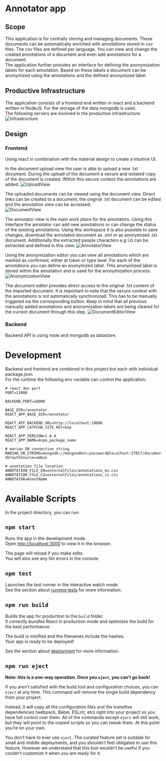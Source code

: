# Annotator app
## Scope
This application is for centrally storing and managing documents. These documents can be automatically enriched with annotations stored in csv files. The csv files are defined per language. You can view and change the created annotations of a document and even add annotations for a document.  
The application further provides an interface for defining the anonymization labels for each annotation. Based on these labels a document can be anonymized using the annotations and the defined anonymized label. 

## Productive Infrastructure
The application consists of a frontend end written in react and a backend written in NodeJS. For the storage of the data mongodb is used.  
The following servers are involved in the productive infrastructure:  
![infrastructure](documentation/infrastructure.PNG)

## Design
### Frontend
Using react in combination with the material design to create a intuitive UI.

In the document upload view the user is able to upload a new .txt document. During the upload of the document a secure and isolated copy of the document is created. Within this secure context the annotations are added. 
![UploadView](documentation/UploadView.PNG)

The uploaded documents can be viewed using the document view. Direct links can be created to a document, the original .txt document can be edited and the annotation view can be accessed.  
![DocumentView](documentation/DocumentView.PNG)

The annotator view is the main work place for the annotators. Using this interface the annotator can add new annotations or can change the status of the existing annotations. Using this workspace it is also possible to save changes, download the annotated document as .xml or as anonymized .txt document. Additionally the extracted people characters e.g (J) can be extracted and defined in this view. 
![AnnotatorView](documentation/AnnotatorView.PNG)

Using the anonymization editor you can view all annotations which are marked as confirmed, either at token or type level. For each of the annotations you can define an anonymized label. THis anonymized label is stored within the annotation and is used for the anonymization process. 
![AnonymizationView](documentation/AnonymizationView.PNG)

The document editor provides direct access to the original .txt content of the imported document. It is important to note that the secure context with the annotations is not automatically synchronized. This has to be manually triggered via the corresponding button. Keep in mind that all previous manually added annotations and anonymization labels are being cleared for the current document through this step.
![DocumentEditorView](documentation/DocumentEditorView.PNG)

### Backend
Backend API is using node and mongodb as datastore. 

# Development
Backend and frontend are combined in this project but each with individual package.json.     
For the runtime the following env variable can control the application:

    # react dev port
    PORT=11000

    BACKEND_PORT=10000

    BASE_DIR=/annotator
    REACT_APP_BASE_DIR=/annotator

    REACT_APP_BACKEND_URL=http://localhost:10000
    REACT_APP_CATPCHA_SITE_KEY=key

    REACT_APP_VERSION=1.0.0
    REACT_APP_NAME=$npm_package_name

    # marian DB connection string
    MARIAN_DB_STRING=mongodb://mongoadmin:password@localhost:27017/document-db?authSource=admin

    # annotation file location
    ANNOTATION_FILE_EN=externalFiles/annotations_en.csv
    ANNOTATION_FILE_CZ=externalFiles/annotations_cz.csv
    ANNOTATOR=AnnotName

# Available Scripts
In the project directory, you can run:

## `npm start`

Runs the app in the development mode.\
Open [http://localhost:3000](http://localhost:3000) to view it in the browser.

The page will reload if you make edits.\
You will also see any lint errors in the console.

## `npm test`

Launches the test runner in the interactive watch mode.\
See the section about [running tests](https://facebook.github.io/create-react-app/docs/running-tests) for more information.

## `npm run build`

Builds the app for production to the `build` folder.\
It correctly bundles React in production mode and optimizes the build for the best performance.

The build is minified and the filenames include the hashes.\
Your app is ready to be deployed!

See the section about [deployment](https://facebook.github.io/create-react-app/docs/deployment) for more information.

## `npm run eject`

**Note: this is a one-way operation. Once you `eject`, you can’t go back!**

If you aren’t satisfied with the build tool and configuration choices, you can `eject` at any time. This command will remove the single build dependency from your project.

Instead, it will copy all the configuration files and the transitive dependencies (webpack, Babel, ESLint, etc) right into your project so you have full control over them. All of the commands except `eject` will still work, but they will point to the copied scripts so you can tweak them. At this point you’re on your own.

You don’t have to ever use `eject`. The curated feature set is suitable for small and middle deployments, and you shouldn’t feel obligated to use this feature. However we understand that this tool wouldn’t be useful if you couldn’t customize it when you are ready for it.